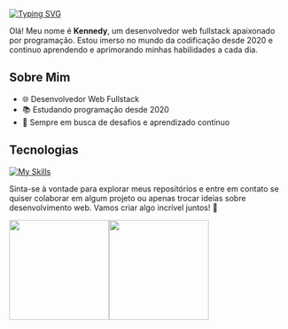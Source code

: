 [![Typing SVG](https://readme-typing-svg.demolab.com?font=Fira+Code&size=26&pause=1000&color=EF626C&random=false&width=600&lines=Bem-vindo+ao+meu+perfil+do+GitHub!+%F0%9F%91%8B)](https://git.io/typing-svg)

Olá! Meu nome é **Kennedy**, um desenvolvedor web fullstack apaixonado por programação. Estou imerso no mundo da codificação desde 2020 e continuo aprendendo e aprimorando minhas habilidades a cada dia.

## Sobre Mim

- 🌐 Desenvolvedor Web Fullstack
- 📚 Estudando programação desde 2020
- 🚀 Sempre em busca de desafios e aprendizado contínuo

## Tecnologias

[![My Skills](https://skillicons.dev/icons?i=js,ts,nodejs,bun,express,nest,elysia,react,next,astro,vue,nuxt,tailwind,sass,postgres,mysql,mongo,docker&perline=9)](https://skillicons.dev)

Sinta-se à vontade para explorar meus repositórios e entre em contato se quiser colaborar em algum projeto ou apenas trocar ideias sobre desenvolvimento web. Vamos criar algo incrível juntos! 🚀

<div style="display: flex">
<img height="180em" src="https://github-readme-stats.vercel.app/api?username=KennedyReisz&show_icons=true&theme=dark"/>
  <img height="180em" src="https://github-readme-stats.vercel.app/api/top-langs/?username=KennedyReisz&layout=compact&theme=dark"/>
</div>
